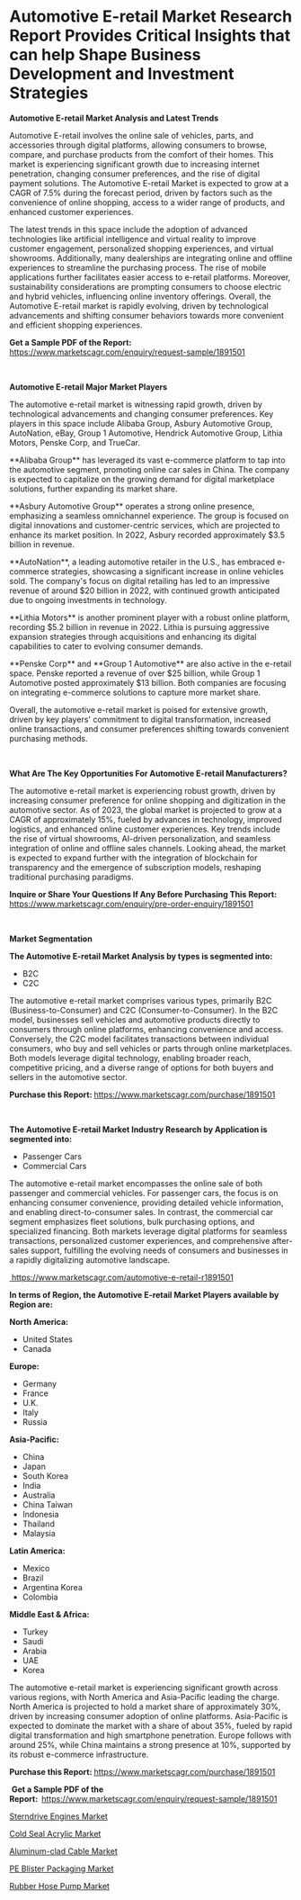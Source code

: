<p><h1>Automotive E-retail Market Research Report Provides Critical Insights that can help Shape Business Development and Investment Strategies</h1></p><p><strong>Automotive E-retail Market Analysis and Latest Trends</strong></p>
<p><p>Automotive E-retail involves the online sale of vehicles, parts, and accessories through digital platforms, allowing consumers to browse, compare, and purchase products from the comfort of their homes. This market is experiencing significant growth due to increasing internet penetration, changing consumer preferences, and the rise of digital payment solutions. The Automotive E-retail Market is expected to grow at a CAGR of 7.5% during the forecast period, driven by factors such as the convenience of online shopping, access to a wider range of products, and enhanced customer experiences.</p><p>The latest trends in this space include the adoption of advanced technologies like artificial intelligence and virtual reality to improve customer engagement, personalized shopping experiences, and virtual showrooms. Additionally, many dealerships are integrating online and offline experiences to streamline the purchasing process. The rise of mobile applications further facilitates easier access to e-retail platforms. Moreover, sustainability considerations are prompting consumers to choose electric and hybrid vehicles, influencing online inventory offerings. Overall, the Automotive E-retail market is rapidly evolving, driven by technological advancements and shifting consumer behaviors towards more convenient and efficient shopping experiences.</p></p>
<p><strong>Get a Sample PDF of the Report:&nbsp;</strong> <a href="https://www.marketscagr.com/enquiry/request-sample/1891501?utm_campaign=1802&utm_medium=2&utm_source=Github&utm_content=ia&utm_term=24102024&utm_id=automotive-e-retail">https://www.marketscagr.com/enquiry/request-sample/1891501</a></p>
<p>&nbsp;</p>
<p><strong>Automotive E-retail Major Market Players</strong></p>
<p><p>The automotive e-retail market is witnessing rapid growth, driven by technological advancements and changing consumer preferences. Key players in this space include Alibaba Group, Asbury Automotive Group, AutoNation, eBay, Group 1 Automotive, Hendrick Automotive Group, Lithia Motors, Penske Corp, and TrueCar.</p><p>**Alibaba Group** has leveraged its vast e-commerce platform to tap into the automotive segment, promoting online car sales in China. The company is expected to capitalize on the growing demand for digital marketplace solutions, further expanding its market share.</p><p>**Asbury Automotive Group** operates a strong online presence, emphasizing a seamless omnichannel experience. The group is focused on digital innovations and customer-centric services, which are projected to enhance its market position. In 2022, Asbury recorded approximately $3.5 billion in revenue.</p><p>**AutoNation**, a leading automotive retailer in the U.S., has embraced e-commerce strategies, showcasing a significant increase in online vehicles sold. The company's focus on digital retailing has led to an impressive revenue of around $20 billion in 2022, with continued growth anticipated due to ongoing investments in technology.</p><p>**Lithia Motors** is another prominent player with a robust online platform, recording $5.2 billion in revenue in 2022. Lithia is pursuing aggressive expansion strategies through acquisitions and enhancing its digital capabilities to cater to evolving consumer demands.</p><p>**Penske Corp** and **Group 1 Automotive** are also active in the e-retail space. Penske reported a revenue of over $25 billion, while Group 1 Automotive posted approximately $13 billion. Both companies are focusing on integrating e-commerce solutions to capture more market share.</p><p>Overall, the automotive e-retail market is poised for extensive growth, driven by key players' commitment to digital transformation, increased online transactions, and consumer preferences shifting towards convenient purchasing methods.</p></p>
<p>&nbsp;</p>
<p><strong>What Are The Key Opportunities For Automotive E-retail Manufacturers?</strong></p>
<p><p>The automotive e-retail market is experiencing robust growth, driven by increasing consumer preference for online shopping and digitization in the automotive sector. As of 2023, the global market is projected to grow at a CAGR of approximately 15%, fueled by advances in technology, improved logistics, and enhanced online customer experiences. Key trends include the rise of virtual showrooms, AI-driven personalization, and seamless integration of online and offline sales channels. Looking ahead, the market is expected to expand further with the integration of blockchain for transparency and the emergence of subscription models, reshaping traditional purchasing paradigms.</p></p>
<p><strong>Inquire or Share Your Questions If Any Before Purchasing This Report:</strong> <a href="https://www.marketscagr.com/enquiry/pre-order-enquiry/1891501?utm_campaign=1802&utm_medium=2&utm_source=Github&utm_content=ia&utm_term=24102024&utm_id=automotive-e-retail">https://www.marketscagr.com/enquiry/pre-order-enquiry/1891501</a></p>
<p>&nbsp;</p>
<p><strong>Market Segmentation</strong></p>
<p><strong>The Automotive E-retail Market Analysis by types is segmented into:</strong></p>
<p><ul><li>B2C</li><li>C2C</li></ul></p>
<p><p>The automotive e-retail market comprises various types, primarily B2C (Business-to-Consumer) and C2C (Consumer-to-Consumer). In the B2C model, businesses sell vehicles and automotive products directly to consumers through online platforms, enhancing convenience and access. Conversely, the C2C model facilitates transactions between individual consumers, who buy and sell vehicles or parts through online marketplaces. Both models leverage digital technology, enabling broader reach, competitive pricing, and a diverse range of options for both buyers and sellers in the automotive sector.</p></p>
<p><strong>Purchase this Report:&nbsp;</strong><a href="https://www.marketscagr.com/purchase/1891501?utm_campaign=1802&utm_medium=2&utm_source=Github&utm_content=ia&utm_term=24102024&utm_id=automotive-e-retail">https://www.marketscagr.com/purchase/1891501</a></p>
<p>&nbsp;</p>
<p><strong>The Automotive E-retail Market Industry Research by Application is segmented into:</strong></p>
<p><ul><li>Passenger Cars</li><li>Commercial Cars</li></ul></p>
<p><p>The automotive e-retail market encompasses the online sale of both passenger and commercial vehicles. For passenger cars, the focus is on enhancing consumer convenience, providing detailed vehicle information, and enabling direct-to-consumer sales. In contrast, the commercial car segment emphasizes fleet solutions, bulk purchasing options, and specialized financing. Both markets leverage digital platforms for seamless transactions, personalized customer experiences, and comprehensive after-sales support, fulfilling the evolving needs of consumers and businesses in a rapidly digitalizing automotive landscape.</p></p>
<p><a href="https://www.marketscagr.com/automotive-e-retail-r1891501?utm_campaign=1802&utm_medium=2&utm_source=Github&utm_content=ia&utm_term=24102024&utm_id=automotive-e-retail">&nbsp;https://www.marketscagr.com/automotive-e-retail-r1891501</a></p>
<p><strong>In terms of Region, the Automotive E-retail Market Players available by Region are:</strong></p>
<p>
    <p> <strong> North America: </strong>
        <ul>
            <li>United States</li>
            <li>Canada</li>
        </ul>
        </p> 
    <p> <strong> Europe: </strong>
        <ul>
            <li>Germany</li>
            <li>France</li>
            <li>U.K.</li>
            <li>Italy</li>
            <li>Russia</li>
        </ul>
        </p> 
    <p> <strong> Asia-Pacific: </strong>
        <ul>
            <li>China</li>
            <li>Japan</li>
            <li>South Korea</li>
            <li>India</li>
            <li>Australia</li>
            <li>China Taiwan</li>
            <li>Indonesia</li>
            <li>Thailand</li>
            <li>Malaysia</li>
        </ul>
        </p> 
    <p> <strong> Latin America: </strong>
        <ul>
            <li>Mexico</li>
            <li>Brazil</li>
            <li>Argentina Korea</li>
            <li>Colombia</li>
        </ul>
        </p> 
    <p> <strong> Middle East & Africa: </strong>
        <ul>
            <li>Turkey</li>
            <li>Saudi</li>
            <li>Arabia</li>
            <li>UAE</li>
            <li>Korea</li>
        </ul>
    </p>
    </p>
<p><p>The automotive e-retail market is experiencing significant growth across various regions, with North America and Asia-Pacific leading the charge. North America is projected to hold a market share of approximately 30%, driven by increasing consumer adoption of online platforms. Asia-Pacific is expected to dominate the market with a share of about 35%, fueled by rapid digital transformation and high smartphone penetration. Europe follows with around 25%, while China maintains a strong presence at 10%, supported by its robust e-commerce infrastructure.</p></p>
<p><strong>Purchase this Report: </strong><a href="https://www.marketscagr.com/purchase/1891501?utm_campaign=1802&utm_medium=2&utm_source=Github&utm_content=ia&utm_term=24102024&utm_id=automotive-e-retail">https://www.marketscagr.com/purchase/1891501</a></p>
<p>&nbsp;<strong>Get a Sample PDF of the Report:&nbsp;&nbsp;</strong><a href="https://www.marketscagr.com/enquiry/request-sample/1891501?utm_campaign=1802&utm_medium=2&utm_source=Github&utm_content=ia&utm_term=24102024&utm_id=automotive-e-retail">https://www.marketscagr.com/enquiry/request-sample/1891501</a></p>
<p><strong></strong></p>
<p><p><a href="https://issuu.com/reportprime-2/docs/sterndrive-engines-market-size-2030_10cdf088688058?utm_campaign=1802&utm_medium=2&utm_source=Github&utm_content=ia&utm_term=24102024&utm_id=automotive-e-retail">Sterndrive Engines Market</a></p><p><a href="https://www.linkedin.com/pulse/global-cold-seal-acrylic-market-pulse-trends-growth-qglfc?utm_campaign=1802&utm_medium=2&utm_source=Github&utm_content=ia&utm_term=24102024&utm_id=automotive-e-retail">Cold Seal Acrylic Market</a></p><p><a href="https://www.linkedin.com/pulse/aluminum-clad-cable-market-size-segmentation-trends-m4luc?utm_campaign=1802&utm_medium=2&utm_source=Github&utm_content=ia&utm_term=24102024&utm_id=automotive-e-retail">Aluminum-clad Cable Market</a></p><p><a href="https://www.linkedin.com/pulse/global-pe-blister-packaging-market-size-trends-analysis-regional-cwnwf?utm_campaign=1802&utm_medium=2&utm_source=Github&utm_content=ia&utm_term=24102024&utm_id=automotive-e-retail">PE Blister Packaging Market</a></p><p><a href="https://www.linkedin.com/pulse/rubber-hose-pump-market-segmentation-in-depth-analysis-water-treatmentchemicalfood-lveoc?utm_campaign=1802&utm_medium=2&utm_source=Github&utm_content=ia&utm_term=24102024&utm_id=automotive-e-retail">Rubber Hose Pump Market</a></p></p>